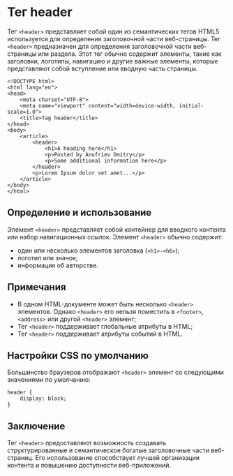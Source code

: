 # Тег header

Тег ``<header>`` представляет собой один из семантических тегов HTML5 используется для определения заголовочной части веб-страницы. Тег ``<header>`` предназначен для определения заголовочной части веб-страницы или раздела. Этот тег обычно содержит элементы, такие как заголовки, логотипы, навигацию и другие важные элементы, которые представляют собой вступление или вводную часть страницы.

```
<!DOCTYPE html>
<html lang="en">
<head>
    <meta charset="UTF-8">
    <meta name="viewport" content="width=device-width, initial-scale=1.0">
    <title>Tag header</title>
</head>
<body>
    <article>
        <header>
            <h1>A heading here</h1>
            <p>Posted by Anufriev Dmitry</p>
            <p>Some additional information here</p>
        </header>
        <p>Lorem Ipsum dolor set amet...</p>
    </article>
</body>
</html>
```

## Определение и использование

Элемент ``<header>`` представляет собой контейнер для вводного контента или набор навигационных ссылок. Элемент ``<header>`` обычно содержит:

- один или несколько элементов заголовка (``<h1>-<h6>``);
- логотип или значок;
- информация об авторстве.

## Примечания

- В одном HTML-документе может быть несколько ``<header>`` элементов. Однако ``<header>`` его нельзя поместить в ``<footer>``, ``<address>`` или другой ``<header>`` элемент;
- Тег ``<header>`` поддерживает глобальные атрибуты в HTML;
- Тег ``<header>`` поддерживает атрибуты событий в HTML.

## Настройки CSS по умолчанию

Большинство браузеров отображают ``<header>`` элемент со следующими значениями по умолчанию:

```
header {
    display: block;
}
```

## Заключение

Тег ``<header>`` предоставляют возможность создавать структурированные и семантическое богатые заголовочные части веб-страниц. Его использование способствует лучшей организации контента и повышению доступности веб-приложений.